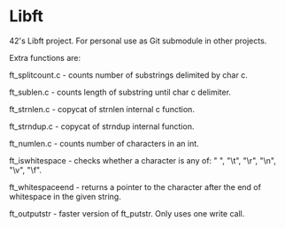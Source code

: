# Libft
42's Libft project. For personal use as Git submodule in other projects.

Extra functions are:

ft_splitcount.c - counts number of substrings delimited by char c.

ft_sublen.c - counts length of substring until char c delimiter.

ft_strnlen.c - copycat of strnlen internal c function.

ft_strndup.c - copycat of strndup internal function.

ft_numlen.c - counts number of characters in an int.

ft_iswhitespace - checks whether a character is any of: " ", "\t", "\r", "\n", "\v", "\f".

ft_whitespaceend - returns a pointer to the character after the end of whitespace in the given string.

ft_outputstr - faster version of ft_putstr. Only uses one write call.